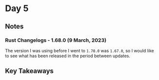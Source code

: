 # Day 5

## Notes

### Rust Changelogs - 1.68.0 (9 March, 2023)

The version I was using before I went to `1.70.0` was `1.67.0`, so I would like to see what has been released in the period between updates.

## Key Takeaways
